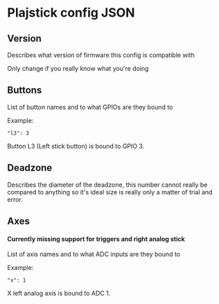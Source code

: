 # Plajstick config JSON
## Version
Describes what version of firmware this config is compatible with

Only change if you really know what you're doing

## Buttons
List of button names and to what GPIOs are they bound to

Example:
```
"l3": 3
```
Button L3 (Left stick button) is bound to GPIO 3.

## Deadzone
Describes the diameter of the deadzone, this number cannot really be compared to anything so it's ideal size is really only a matter of trial and error.

## Axes
#### Currently missing support for triggers and right analog stick
List of axis names and to what ADC inputs are they bound to

Example:
```
"x": 1
```
X left analog axis is bound to ADC 1.